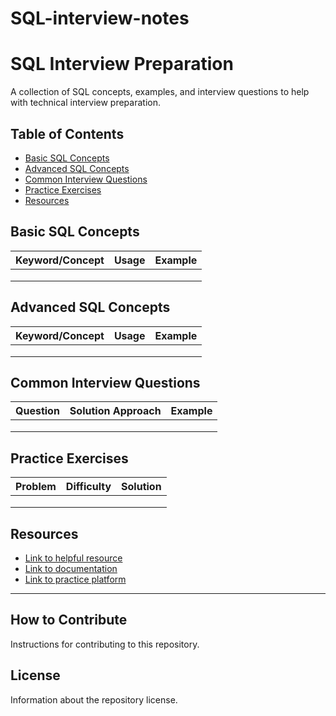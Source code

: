 # SQL-interview-notes


# SQL Interview Preparation

A collection of SQL concepts, examples, and interview questions to help with technical interview preparation.

## Table of Contents
- [Basic SQL Concepts](#basic-sql-concepts)
- [Advanced SQL Concepts](#advanced-sql-concepts)
- [Common Interview Questions](#common-interview-questions)
- [Practice Exercises](#practice-exercises)
- [Resources](#resources)

## Basic SQL Concepts

| Keyword/Concept | Usage | Example |
|----------------|-------|---------|
|                |       |         |
|                |       |         |
|                |       |         |

## Advanced SQL Concepts

| Keyword/Concept | Usage | Example |
|----------------|-------|---------|
|                |       |         |
|                |       |         |
|                |       |         |

## Common Interview Questions

| Question | Solution Approach | Example |
|----------|------------------|---------|
|          |                  |         |
|          |                  |         |
|          |                  |         |

## Practice Exercises

| Problem | Difficulty | Solution |
|---------|------------|----------|
|         |            |          |
|         |            |          |
|         |            |          |

## Resources

- [Link to helpful resource](#)
- [Link to documentation](#)
- [Link to practice platform](#)

---

## How to Contribute

Instructions for contributing to this repository.

## License

Information about the repository license.
